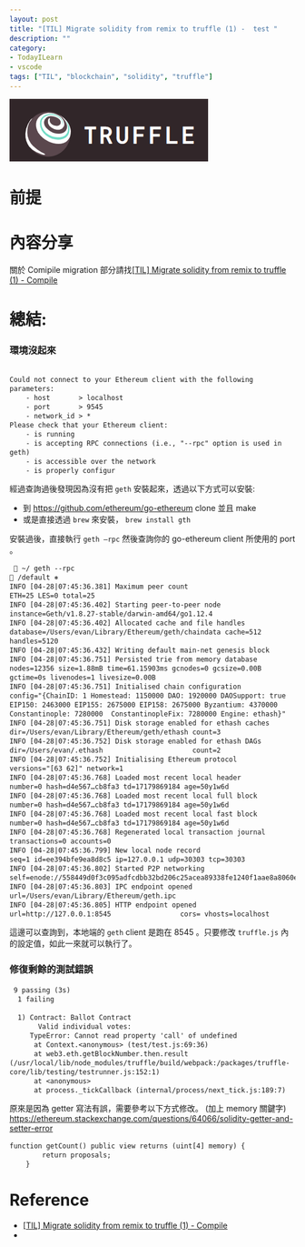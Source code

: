 ```yaml
---
layout: post
title: "[TIL] Migrate solidity from remix to truffle (1) -  test "
description: ""
category: 
- TodayILearn
- vscode
tags: ["TIL", "blockchain", "solidity", "truffle"]
---
```




![](../images/2019/truffle.png)



# 前提





# 內容分享

關於 Comipile migration 部分請找[[TIL] Migrate solidity from remix to truffle (1) - Compile](http://www.evanlin.com/til-remix-truffle/)





# 總結:



### 環境沒起來

```

Could not connect to your Ethereum client with the following parameters:
    - host       > localhost
    - port       > 9545
    - network_id > *
Please check that your Ethereum client:
    - is running
    - is accepting RPC connections (i.e., "--rpc" option is used in geth)
    - is accessible over the network
    - is properly configur
```

經過查詢過後發現因為沒有把 `geth` 安裝起來，透過以下方式可以安裝:

- 到 <https://github.com/ethereum/go-ethereum> clone 並且 make
- 或是直接透過 `brew` 來安裝， `brew install gth`

安裝過後，直接執行 `geth —rpc` 然後查詢你的 go-ethereum client 所使用的 port 。

```
  ~/ geth --rpc                                                                    /default ⎈
INFO [04-28|07:45:36.381] Maximum peer count                       ETH=25 LES=0 total=25
INFO [04-28|07:45:36.402] Starting peer-to-peer node               instance=Geth/v1.8.27-stable/darwin-amd64/go1.12.4
INFO [04-28|07:45:36.402] Allocated cache and file handles         database=/Users/evan/Library/Ethereum/geth/chaindata cache=512 handles=5120
INFO [04-28|07:45:36.432] Writing default main-net genesis block
INFO [04-28|07:45:36.751] Persisted trie from memory database      nodes=12356 size=1.88mB time=61.15903ms gcnodes=0 gcsize=0.00B gctime=0s livenodes=1 livesize=0.00B
INFO [04-28|07:45:36.751] Initialised chain configuration          config="{ChainID: 1 Homestead: 1150000 DAO: 1920000 DAOSupport: true EIP150: 2463000 EIP155: 2675000 EIP158: 2675000 Byzantium: 4370000 Constantinople: 7280000  ConstantinopleFix: 7280000 Engine: ethash}"
INFO [04-28|07:45:36.751] Disk storage enabled for ethash caches   dir=/Users/evan/Library/Ethereum/geth/ethash count=3
INFO [04-28|07:45:36.752] Disk storage enabled for ethash DAGs     dir=/Users/evan/.ethash                      count=2
INFO [04-28|07:45:36.752] Initialising Ethereum protocol           versions="[63 62]" network=1
INFO [04-28|07:45:36.768] Loaded most recent local header          number=0 hash=d4e567…cb8fa3 td=17179869184 age=50y1w6d
INFO [04-28|07:45:36.768] Loaded most recent local full block      number=0 hash=d4e567…cb8fa3 td=17179869184 age=50y1w6d
INFO [04-28|07:45:36.768] Loaded most recent local fast block      number=0 hash=d4e567…cb8fa3 td=17179869184 age=50y1w6d
INFO [04-28|07:45:36.768] Regenerated local transaction journal    transactions=0 accounts=0
INFO [04-28|07:45:36.799] New local node record                    seq=1 id=ee394bfe9ea8d8c5 ip=127.0.0.1 udp=30303 tcp=30303
INFO [04-28|07:45:36.802] Started P2P networking                   self=enode://558449d0f3c095adfcdbb32bd206c25acea89338fe1240f1aae8a8060e4f9d76732fc0654c811bba9dc9fcb88935166316cfe32fe5c5b2f9d141e81c4ee8cb1c@127.0.0.1:30303
INFO [04-28|07:45:36.803] IPC endpoint opened                      url=/Users/evan/Library/Ethereum/geth.ipc
INFO [04-28|07:45:36.805] HTTP endpoint opened                     url=http://127.0.0.1:8545                 cors= vhosts=localhost
```

這邊可以查詢到，本地端的 `geth` client 是跑在 8545 。只要修改 `truffle.js` 內的設定值，如此一來就可以執行了。

### 修復剩餘的測試錯誤



```
 9 passing (3s)
  1 failing

  1) Contract: Ballot Contract
       Valid individual votes:
     TypeError: Cannot read property 'call' of undefined
      at Context.<anonymous> (test/test.js:69:36)
      at web3.eth.getBlockNumber.then.result (/usr/local/lib/node_modules/truffle/build/webpack:/packages/truffle-core/lib/testing/testrunner.js:152:1)
      at <anonymous>
      at process._tickCallback (internal/process/next_tick.js:189:7)
```



原來是因為 getter 寫法有誤，需要參考以下方式修改。 (加上 memory 關鍵字) <https://ethereum.stackexchange.com/questions/64066/solidity-getter-and-setter-error>

```
function getCount() public view returns (uint[4] memory) {
        return proposals;
    }
```





# Reference

- [[TIL] Migrate solidity from remix to truffle (1) - Compile](http://www.evanlin.com/til-remix-truffle/)
- 